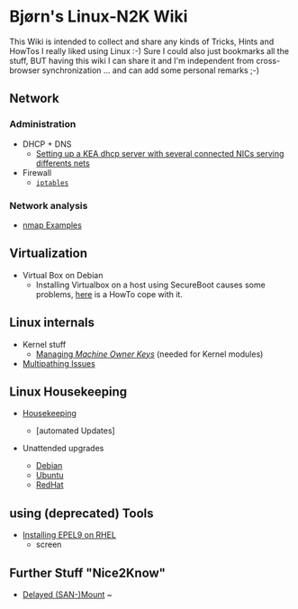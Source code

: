 # Bjørn's Linux-N2K Wiki
This Wiki is intended to collect and share any kinds of Tricks, Hints and HowTos I really liked using Linux :-)
Sure I could also just bookmarks all the stuff, BUT having this wiki I can share it and I'm independent from cross-browser synchronization ... and can add some personal remarks ;-) 

## Network 
### Administration

* DHCP + DNS
  * [Setting up a KEA dhcp server with several connected NICs serving differents nets]()
* Firewall
  * [`iptables`](iptables)

### Network analysis
* [nmap Examples](nmap)

## Virtualization

* Virtual Box on Debian
  * Installing Virtualbox on a host using SecureBoot causes some problems, [here](VirtualBox-and-SecureBoot) is a HowTo cope with it.

## Linux internals
* Kernel stuff
  * [Managing _Machine Owner Keys_](Managing-Machine-Owner-Keys) (needed for Kernel modules)
* [Multipathing Issues](Multipathing)

## Linux Housekeeping
* [Housekeeping](Housekeeping)
  * [automated Updates]

* Unattended upgrades
   * [Debian](Debian-unattended-upgrades) 
   * [Ubuntu](Ubuntu-unattended-upgrades) 
   * [RedHat](RedHat-unattended-upgrades) 

## using (deprecated) Tools
* [Installing EPEL9 on RHEL](epel9)
  * screen

## Further Stuff "Nice2Know"
- [Delayed (SAN-)Mount](N2K:delayed-mount)
~
